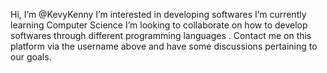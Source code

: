 Hi, I’m @KevyKenny
I’m interested in developing softwares 
I’m currently learning Computer Science
I’m looking to collaborate on how to develop softwares through different programming languages .
Contact me on this platform via the username above and have some discussions pertaining to our goals.

<!---
KevyKenny/KevyKenny is a special repository because its `README.md` (this file) appears on your GitHub profile.
You can click the Preview link to take a look at your changes.
--->
